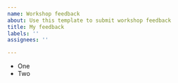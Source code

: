 ```yaml
---
name: Workshop feedback
about: Use this template to submit workshop feedback
title: My feedback
labels: ''
assignees: ''

---
```


* One
* Two
